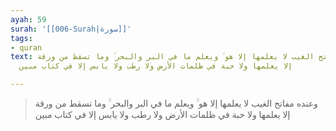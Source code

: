 ```yaml
---
ayah: 59
surah: '[[006-Surah|سورة]]'
tags:
- quran
text: وعنده مفاتح الغيب لا يعلمها إلا هو ۚ ويعلم ما في البر والبحر ۚ وما تسقط من ورقة
  إلا يعلمها ولا حبة في ظلمات الأرض ولا رطب ولا يابس إلا في كتاب مبين

---
```

> وعنده مفاتح الغيب لا يعلمها إلا هو ۚ ويعلم ما في البر والبحر ۚ وما تسقط من ورقة إلا يعلمها ولا حبة في ظلمات الأرض ولا رطب ولا يابس إلا في كتاب مبين
